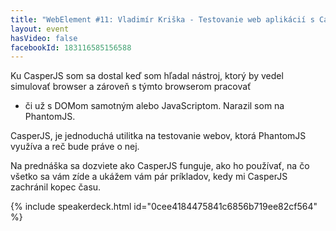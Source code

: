 ```yaml
---
title: "WebElement #11: Vladimír Kriška - Testovanie web aplikácií s CasperJS"
layout: event
hasVideo: false
facebookId: 183116585156588
---
```



Ku CasperJS som sa dostal keď som hľadal nástroj, ktorý by vedel simulovať browser a zároveň s týmto browserom pracovať
- či už s DOMom samotným alebo JavaScriptom. Narazil som na PhantomJS.

CasperJS, je jednoduchá utilitka na testovanie webov, ktorá PhantomJS využíva a reč bude práve o nej.

Na prednáška sa dozviete ako CasperJS funguje, ako ho používať, na čo všetko sa vám zíde a ukážem vám pár príkladov,
kedy mi CasperJS zachránil kopec času.

{% include speakerdeck.html id="0cee4184475841c6856b719ee82cf564" %}
